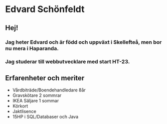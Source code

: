 #  Edvard Schönfeldt

## Hej!
### Jag heter Edvard och är född och uppväxt i Skellefteå, men bor nu mera i Haparanda.
### Jag studerar till webbutvecklare med start HT-23.

## Erfarenheter och meriter
* Vårdbiträde/Boendehandledare 8år
* Gravskötare 2 sommrar
* IKEA Säljare 1 sommar
* Körkort
* Jaktlisence 
* 15HP i SQL/Databaser och Java
